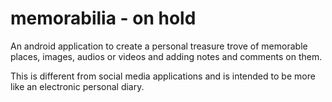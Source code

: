 # memorabilia - on hold
An android application to create a personal treasure trove of memorable places, images, audios or videos and adding notes and comments on them.

This is different from social media applications and is intended to be more like an electronic personal diary.
